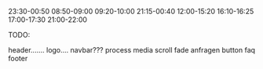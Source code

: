 23:30-00:50
08:50-09:00
09:20-10:00
21:15-00:40
12:00-15:20
16:10-16:25
17:00-17:30
21:00-22:00


TODO:

header....... logo.... navbar???
process media scroll fade
anfragen button
faq
footer